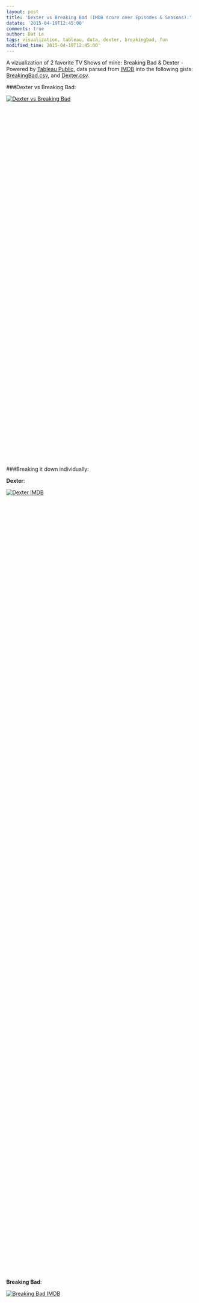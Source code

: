 ```yaml
---
layout: post
title: 'Dexter vs Breaking Bad (IMDB score over Episodes & Seasons).'
datate: '2015-04-19T12:45:00'
comments: true
author: Dat Le
tags: visualization, tableau, data, dexter, breakingbad, fun
modified_time: 2015-04-19T12:45:00'
---
```


A vizualization of 2 favorite TV Shows of mine: Breaking Bad & Dexter - Powered by [Tableau Public](https://public.tableau.com/), data parsed from [IMDB](http://www.imdb.com) into the following gists: [BreakingBad.csv](https://gist.github.com/lenguyenthedat/668f4751733639561e6b), and [Dexter.csv](https://gist.github.com/lenguyenthedat/7b8649bf625ef6e4e2b5).

###Dexter vs Breaking Bad:

<script type='text/javascript' src='https://public.tableau.com/javascripts/api/viz_v1.js'></script><div class='tableauPlaceholder' style='width: 986px; height: 969px;'><noscript><a href='#'><img alt='Dexter vs Breaking Bad ' src='https:&#47;&#47;public.tableau.com&#47;static&#47;images&#47;De&#47;DextervsBreakingBadIMDBScore&#47;DextervsBreakingBad&#47;1_rss.png' style='border: none' /></a></noscript><object class='tableauViz' width='986' height='969' style='display:none;'><param name='host_url' value='https%3A%2F%2Fpublic.tableau.com%2F' /> <param name='site_root' value='' /><param name='name' value='DextervsBreakingBadIMDBScore&#47;DextervsBreakingBad' /><param name='tabs' value='no' /><param name='toolbar' value='yes' /><param name='static_image' value='https:&#47;&#47;public.tableau.com&#47;static&#47;images&#47;De&#47;DextervsBreakingBadIMDBScore&#47;DextervsBreakingBad&#47;1.png' /> <param name='animate_transition' value='yes' /><param name='display_static_image' value='yes' /><param name='display_spinner' value='yes' /><param name='display_overlay' value='yes' /><param name='display_count' value='yes' /><param name='showVizHome' value='no' /><param name='showTabs' value='y' /><param name='bootstrapWhenNotified' value='true' /></object></div>

###Breaking it down individually:
<br>

**Dexter**:

<script type='text/javascript' src='https://public.tableau.com/javascripts/api/viz_v1.js'></script><div class='tableauPlaceholder' style='width: 982px; height: 2065px;'><noscript><a href='#'><img alt='Dexter IMDB ' src='https:&#47;&#47;public.tableau.com&#47;static&#47;images&#47;De&#47;DexterIMDBScore&#47;DexterIMDB&#47;1_rss.png' style='border: none' /></a></noscript><object class='tableauViz' width='982' height='2065' style='display:none;'><param name='host_url' value='https%3A%2F%2Fpublic.tableau.com%2F' /> <param name='site_root' value='' /><param name='name' value='DexterIMDBScore&#47;DexterIMDB' /><param name='tabs' value='no' /><param name='toolbar' value='yes' /><param name='static_image' value='https:&#47;&#47;public.tableau.com&#47;static&#47;images&#47;De&#47;DexterIMDBScore&#47;DexterIMDB&#47;1.png' /> <param name='animate_transition' value='yes' /><param name='display_static_image' value='yes' /><param name='display_spinner' value='yes' /><param name='display_overlay' value='yes' /><param name='display_count' value='yes' /><param name='showVizHome' value='no' /><param name='showTabs' value='y' /><param name='bootstrapWhenNotified' value='true' /></object></div>

<br>

**Breaking Bad**:

<script type='text/javascript' src='https://public.tableau.com/javascripts/api/viz_v1.js'></script><div class='tableauPlaceholder' style='width: 982px; height: 1400px;'><noscript><a href='#'><img alt='Breaking Bad IMDB ' src='https:&#47;&#47;public.tableau.com&#47;static&#47;images&#47;Br&#47;BreakingBadIMDBScore&#47;BreakingBadIMDB&#47;1_rss.png' style='border: none' /></a></noscript><object class='tableauViz' width='982' height='1400' style='display:none;'><param name='host_url' value='https%3A%2F%2Fpublic.tableau.com%2F' /> <param name='site_root' value='' /><param name='name' value='BreakingBadIMDBScore&#47;BreakingBadIMDB' /><param name='tabs' value='no' /><param name='toolbar' value='yes' /><param name='static_image' value='https:&#47;&#47;public.tableau.com&#47;static&#47;images&#47;Br&#47;BreakingBadIMDBScore&#47;BreakingBadIMDB&#47;1.png' /> <param name='animate_transition' value='yes' /><param name='display_static_image' value='yes' /><param name='display_spinner' value='yes' /><param name='display_overlay' value='yes' /><param name='display_count' value='yes' /><param name='showVizHome' value='no' /><param name='showTabs' value='y' /><param name='bootstrapWhenNotified' value='true' /></object></div>